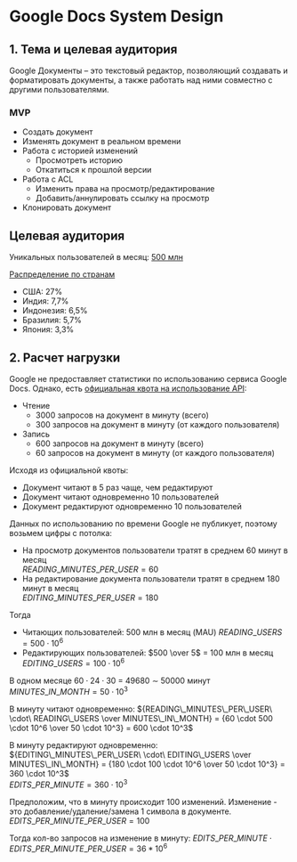 # Google Docs System Design
## 1. Тема и целевая аудитория
Google Документы – это текстовый редактор, позволяющий создавать и форматировать документы, а также работать над ними совместно с другими пользователями. 

### MVP
- Создать документ
- Изменять документ в реальном времени
- Работа с историей изменений
  - Просмотреть историю
  - Откатиться к прошлой версии
- Работа с ACL
  - Изменить права на просмотр/редактирование
  - Добавить/аннулировать ссылку на просмотр
- Клонировать документ

## Целевая аудитория
Уникальных пользователей в месяц: [500 млн](https://pro.similarweb.com/#/sales/account-review/traffic-engagement/docs.google.com/*/999/1m/?webSource=Total&selectedWidgetTab=UniqueUsers)

[Распределение по странам](https://pro.similarweb.com/#/sales/account-overview/docs.google.com/company)
- США: 27%
- Индия: 7,7%
- Индонезия: 6,5%
- Бразилия: 5,7%
- Япония: 3,3%

## 2. Расчет нагрузки
Google не предоставляет статистики по использованию сервиса Google Docs. Однако, есть [официальная квота на использование API](https://developers.google.com/docs/api/limits):
- Чтение
  - 3000 запросов на документ в минуту (всего)
  - 300 запросов на документ в минуту (от каждого пользователя)
- Запись
  - 600 запросов на документ в минуту (всего)
  - 60 запросов на документ в минуту (от каждого пользователя)

Исходя из официальной квоты:
- Документ читают в 5 раз чаще, чем редактируют
- Документ читают одновременно 10 пользователей
- Документ редактируют одновременно 10 пользователей

Данных по использованию по времени Google не публикует, поэтому возьмем цифры с потолка:
- На просмотр документов пользователи тратят в среднем 60 минут в месяц  
  $READING\_MINUTES\_PER\_USER = 60$
- На редактирование документа пользователи тратят в среднем 180 минут в месяц  
  $EDITING\_MINUTES\_PER\_USER = 180$

Тогда
- Читающих пользователей: 500 млн в месяц (MAU) 
  $READING\_USERS = 500 \cdot 10^6$
- Редактирующих пользователей: $500 \over 5$ = 100 млн в месяц
  $EDITING\_USERS = 100 \cdot 10^6$

В одном месяце $60 \cdot 24 \cdot 30$ = 49680 $\sim$ 50000 минут
$MINUTES\_IN\_MONTH = 50 \cdot 10^3$

В минуту читают одновременно: ${READING\_MINUTES\_PER\_USER\ \cdot\ READING\_USERS \over MINUTES\_IN\_MONTH} = {60 \cdot 500 \cdot 10^6 \over 50 \cdot 10^3} = 600 \cdot 10^3$

В минуту редактируют одновременно: ${EDITING\_MINUTES\_PER\_USER\ \cdot\ EDITING\_USERS \over MINUTES\_IN\_MONTH} = {180 \cdot 100 \cdot 10^6 \over 50 \cdot 10^3} = 360 \cdot 10^3$  
$EDITS\_PER\_MINUTE = 360 \cdot 10^3$

Предположим, что в минуту происходит 100 изменений. Изменение - это добавление/удаление/замена 1 символа в документе.
$EDITS\_PER\_MINUTE\_PER\_USER = 100$

Тогда кол-во запросов на изменение в минуту: $EDITS\_PER\_MINUTE \cdot EDITS\_PER\_MINUTE\_PER\_USER = 36 * 10^6$
